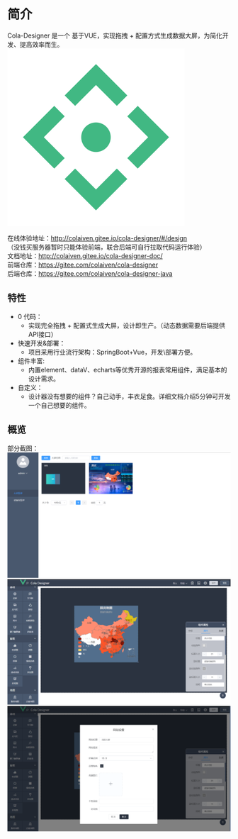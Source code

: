 # 简介
Cola-Designer 是一个 基于VUE，实现拖拽 + 配置方式生成数据大屏，为简化开发、提高效率而生。
![](../.vuepress/public/logo.svg)

在线体验地址：<a href="http://colaiven.gitee.io/cola-designer/#/design" target="_blank">http://colaiven.gitee.io/cola-designer/#/design</a>  
（没钱买服务器暂时只能体验前端，联合后端可自行拉取代码运行体验）   
文档地址：<a href="http://colaiven.gitee.io/cola-designer-doc/" target="_blank">http://colaiven.gitee.io/cola-designer-doc/</a>  
前端仓库：<a href="https://gitee.com/colaiven/cola-designer" target="_blank">https://gitee.com/colaiven/cola-designer</a>  
后端仓库：<a href="https://gitee.com/colaiven/cola-designer-java" target="_blank">https://gitee.com/colaiven/cola-designer-java</a>  

## 特性
* 0 代码：
  * 实现完全拖拽 + 配置式生成大屏，设计即生产。（动态数据需要后端提供API接口）
* 快速开发&部署：
  * 项目采用行业流行架构：SpringBoot+Vue，开发\部署方便。
* 组件丰富:
  * 内置element、dataV、echarts等优秀开源的报表常用组件，满足基本的设计需求。
* 自定义：
  * 设计器没有想要的组件？自己动手，丰衣足食。详细文档介绍5分钟可开发一个自己想要的组件。

## 概览
部分截图：
![](../.vuepress/public/designer/m2.png)
![](../.vuepress/public/designer/d2.png)
![](../.vuepress/public/designer/d3.png)
